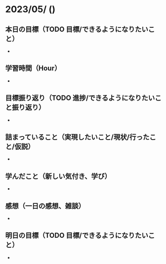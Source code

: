 # 2023/05/ ()

## 本日の目標（TODO 目標/できるようになりたいこと）

-

## 学習時間（Hour）

-

## 目標振り返り（TODO 進捗/できるようになりたいこと振り返り）

-

## 詰まっていること（実現したいこと/現状/行ったこと/仮説）

-

## 学んだこと（新しい気付き、学び）

-

## 感想（一日の感想、雑談）

-

## 明日の目標（TODO 目標/できるようになりたいこと）

-
